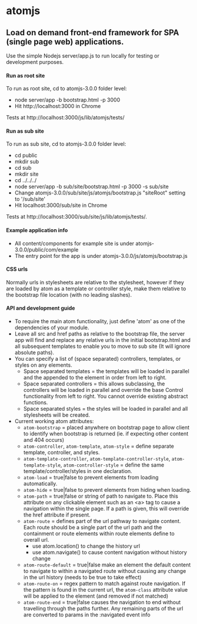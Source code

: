 # atomjs

## Load on demand front-end framework for SPA (single page web) applications.

Use the simple Nodejs server/app.js to run locally for testing or development purposes.

#### Run as root site
To run as root site, cd to atomjs-3.0.0 folder level:
*    node server/app -b bootstrap.html -p 3000
* Hit http://localhost:3000 in Chrome 

Tests at http://localhost:3000/js/lib/atomjs/tests/

#### Run as sub site
To run as sub site, cd to atomjs-3.0.0 folder level:
*   cd public
*   mkdir sub
*   cd sub
*   mkdir site
*   cd ../../../
*   node server/app -b sub/site/bootstrap.html -p 3000 -s sub/site
* Change atomjs-3.0.0/sub/site/js/atomjs/bootstrap.js "siteRoot" setting to '/sub/site'
* Hit localhost:3000/sub/site in Chrome

Tests at http://localhost:3000/sub/site/js/lib/atomjs/tests/.

#### Example application info
* All content/components for example site is under atomjs-3.0.0/public/com/example
* The entry point for the app is under atomjs-3.0.0/js/atomjs/bootstrap.js

#### CSS urls
Normally urls in stylesheets are relative to the stylesheet, however if they are loaded by atom as a template or controller style, make them relative to the bootstrap file location (with no leading slashes).

#### API and development guide
* To require the main atom functionality, just define 'atom' as one of the dependencies of your module.
* Leave all src and href paths as relative to the bootstrap file, the server app will find and replace any relative urls in the initial bootstrap.html and all subsequent templates to enable you to move to sub site (It will ignore absolute paths).
* You can specify a list of (space separated) controllers, templates, or styles on any elements.
    - Space separated templates = the templates will be loaded in parallel and the appended to the element in order from left to right.
    - Space separated controllers = this allows subclassing, the controllers will be loaded in parallel and override the base Control functionality from left to right. You cannot override existing abstract functions.
    - Space separated styles = the styles will be loaded in parallel and all stylesheets will be created.
* Current working atom attributes:
    - <code>atom-bootstrap</code> = placed anywhere on bootstrap page to allow client to identify when bootstrap is returned (ie. if expecting other content and 404 occurs)
    - <code>atom-controller</code>, <code>atom-template</code>, <code>atom-style</code> = define separate template, controller, and styles.
    - <code>atom-template-controller</code>, <code>atom-template-controller-style</code>, <code>atom-template-style</code>, <code>atom-controller-style</code> = define the same template/controller/styles in one declaration.
    - <code>atom-load</code> = true|false to prevent elements from loading automatically.
    - <code>atom-hide</code> = true|false to prevent elements from hiding when loading.
    - <code>atom-path</code> = true|false or string of path to navigate to. Place this attribute on any clickable element such as an &lt;a&gt; tag to cause a navigation within the single page. If a path is given, this will override the href attribute if present.
    - <code>atom-route</code> = defines part of the url pathway to navigate content. Each route should be a single part of the url path and the containment or route elements within route elements define to overall url.
        + use atom.location() to change the history url
        + use atom.navigate() to cause content navigation without history change
    - <code>atom-route-default</code> = true|false make an element the default content to navigate to within a navigated route without causing any change in the url history (needs to be true to take effect)
    - <code>atom-route-on</code> = regex pattern to match against route navigation. If the pattern is found in the current url, the <code>atom-class</code> attribute value will be applied to the element (and removed if not matched)
    - <code>atom-route-end</code> = true|false causes the navigation to end without travelling through the paths further. Any remaining parts of the url are converted to params in the :navigated event info
